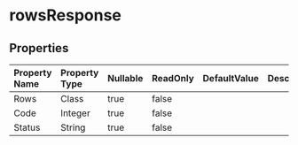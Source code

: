 # **rowsResponse**

 

## **Properties**

| Property Name | Property Type | Nullable |  ReadOnly | DefaultValue | Description | 
| :- | :- | :- |:- |  :- | :- |
|Rows|Class|true|false |  ||
|Code|Integer|true|false |  ||
|Status|String|true|false |  ||

